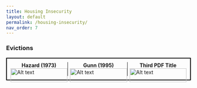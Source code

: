 ```yaml
---
title: Housing Insecurity
layout: default
permalink: /housing-insecurity/
nav_order: 7
---
```


### **Evictions**
<div style="display: flex; flex-wrap: wrap; justify-content: space-between; border: 2px solid black; padding: 10px;">

  <!-- First PDF and its title -->
  <div style="width: calc(33.33% - 1%); border-right: 2px solid gray;">
    <div style="text-align: center; font-weight: bold;">Hazard (1973)</div>
    <a href="https://www.jstor.org/stable/795576" style="display: block;">
      <img src="./../assets/images/hazard.png" alt="Alt text" style="width: 100%; height: auto;" />
    </a>
  </div>

  <!-- Second PDF and its title -->
  <div style="width: calc(33.33% - 1%); border-right: 2px solid gray;">
    <div style="text-align: center; font-weight: bold;">Gunn (1995)</div>
    <a href="https://www.jstor.org/stable/40239446" style="display: block;">
      <img src="./../assets/images/gunn.png" alt="Alt text" style="width: 100%; height: auto;" />
    </a>
  </div>

  <!-- Third PDF and its title -->
  <div style="width: calc(33.33% - 1%);">
    <div style="text-align: center; font-weight: bold;">Third PDF Title</div>
    <a href="#" style="display: block;">
      <img src="#" alt="Alt text" style="width: 100%; height: auto;" />
    </a>
  </div>

</div>
